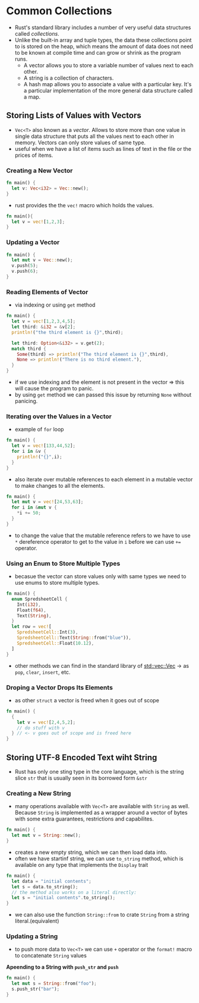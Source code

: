 # Common Collections

- Rust's standard library includes a number of very useful data structures called _collections_.
- Unlike the built-in array and tuple types, the data these collections point to is stored on the heap, which means the amount of data does not need to be known at compile time and can grow or shrink as the program runs.
  - A vector allows you to store a variable number of values next to each other.
  - A string is a collection of characters.
  - A hash map allows you to associate a value with a particular key. It's a particular implementation of the more general data structure called a map.

## Storing Lists of Values with Vectors

- `Vec<T>` also known as a _vector_. Allows to store more than one value in single data structure that puts all the values next to each other in memory. Vectors can only store values of same type.
- useful when we have a list of items such as lines of text in the file or the prices of items.

### Creating a New Vector

```rust
fn main() {
  let v: Vec<i32> = Vec::new();
}
```

- rust provides the the `vec!` macro which holds the values.

```rust
fn main(){
  let v = vec![1,2,3];
}
```

### Updating a Vector

```rust
fn main() {
  let mut v = Vec::new();
  v.push(5);
  v.push(6);
}
```

### Reading Elements of Vector

- via indexing or using `get` method

```rust
fn main() {
  let v = vec![1,2,3,4,5];
  let third: &i32 = &v[2];
  println!("the third element is {}",third);

  let third: Option<&i32> = v.get(2);
  match third {
    Some(third) => println!("The third element is {}",third),
    None => println!("There is no third element."),
  }
}

```

- if we use indexing and the element is not present in the vector => this will cause the program to panic.
- by using `get` method we can passed this issue by returning `None` without panicing.

### Iterating over the Values in a Vector

- example of `for` loop

```rust
fn main() {
  let v = vec![133,44,52];
  for i in &v {
    println!("{}",i);
  }
}
```

- also iterate over mutable references to each element in a mutable vector to make changes to all the elements.

```rust
fn main() {
  let mut v = vec![24,53,63];
  for i in &mut v {
    *i += 50;
  }
}
```

- to change the value that the mutable reference refers to we have to use `*` dereference operator to get to the value in `i` before we can use `+=` operator.

### Using an Enum to Store Multiple Types

- becasue the vector can store values only with same types we need to use enums to store multiple types.

```rust
fn main() {
  enum SpredsheetCell {
    Int(i32),
    Float(f64),
    Text(String),
  }
  let row = vec![
    SpredsheetCell::Int(3),
    SpredsheetCell::Text(String::from("blue")),
    SpredsheetCell::Float(10.12),
  ]
}
```

- other methods we can find in the standard library of [std::vec::Vec](https://doc.rust-lang.org/std/vec/struct.Vec.html) -> as `pop`, `clear`, `insert`, etc.

### Droping a Vector Drops Its Elements

- as other `struct` a vector is freed when it goes out of scope

```rust
fn main() {
  {
    let v = vec![2,4,5,2];
    // do stuff with v
  } // <- v goes out of scope and is freed here
}
```

## Storing UTF-8 Encoded Text wiht String

- Rust has only one sting type in the core language, which is the string slice `str` that is usually seen in its borrowed form `&str`

### Creating a New String

- many operations available with `Vec<T>` are available with `String` as well. Because `String` is implemented as a wrapper around a vector of bytes with some extra guarantees, restrictions and capabilites.

```rust
fn main() {
  let mut v = String::new();
}
```

- creates a new empty string, which we can then load data into.
- often we have startinf string, we can use `to_string` method, which is available on any type that implements the `Display` trait

```rust
fn main() {
  let data = "initial contents";
  let s = data.to_string();
  // the method also works on a literal directly:
  let s = "initial contents".to_string();
}
```

- we can also use the function `String::from` to crate `String` from a string literal.(equivalent)

### Updating a String

- to push more data to `Vec<T>` we can use `+` operator or the `format!` macro to concatenate `String` values

**Apeending to a String with `push_str` and `push`**

```rust
fn main() {
  let mut s = String::from("foo");
  s.push_str("bar");
}
```
